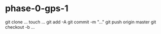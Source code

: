 phase-0-gps-1
=============

git clone ...
touch ...
git add -A
git commit -m "..."
git push origin master
git checkout -b ...
